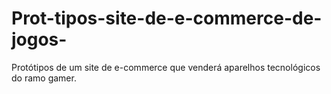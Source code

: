 # Prot-tipos-site-de-e-commerce-de-jogos-
Protótipos de um site de e-commerce que venderá aparelhos tecnológicos do ramo gamer.
